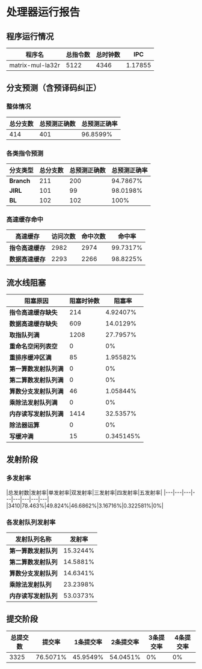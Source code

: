 # 处理器运行报告
## 程序运行情况
|程序名|总指令数|总时钟数|IPC|
|---|---|---|---|
|matrix-mul-la32r|5122|4346|1.17855|

## 分支预测（含预译码纠正）
### 整体情况
|总分支数|总预测正确数|总预测正确率|
|---|---|---|
|414|401|96.8599%|

### 各类指令预测
|分支类型|总分支数|总预测正确数|总预测正确率|
|---|---|---|---|
|**Branch**| 211 | 200 | 94.7867%|
|**JIRL**| 101 | 99 | 98.0198%|
|**BL**| 102 | 102 | 100%|

### 高速缓存命中
|高速缓存|访问次数|命中次数|命中率|
|---|---|---|---|
|**指令高速缓存**| 2982 | 2974 | 99.7317%|
|**数据高速缓存**| 2293 | 2266 | 98.8225%|
## 流水线阻塞
|阻塞原因|阻塞时钟数|阻塞率|
|---|---|---|
|**指令高速缓存缺失**| 214 | 4.92407%|
|**数据高速缓存缺失**| 609 | 14.0129%|
|**取指队列满**| 1208 | 27.7957%|
|**重命名空闲列表空**|0 | 0%|
|**重排序缓冲区满**|85 | 1.95582%|
|**第一算数发射队列满**|0 | 0%|
|**第二算数发射队列满**|0 | 0%|
|**算数分支发射队列满**|46 | 1.05844%|
|**乘除法发射队列满**|0 | 0%|
|**内存读写发射队列满**|1414 | 32.5357%|
|**除法器运算**|0 | 0%|
|**写缓冲满**|15 | 0.345145%|

## 发射阶段
### 多发射率
|总发射数|发射率|单发射率|双发射率|三发射率|四发射率|五发射率|
|---|---|---|---|---|---|---|---|
|3410|78.463%|49.824%|46.6862%|3.16716%|0.322581%|0%|

### 各发射队列发射率
|发射队列名称|发射率|
|---|---|
|**第一算数发射队列**|15.3244%|
|**第二算数发射队列**|14.5881%|
|**算数分支发射队列**|14.6341%|
|**乘除法发射队列**|23.2398%|
|**内存读写发射队列**|53.0373%|

## 提交阶段
|总提交数|提交率|1条提交率|2条提交率|3条提交率|4条提交率|
|---|---|---|---|---|---|
|3325|76.5071%|45.9549%|54.0451%|0%|0%|
